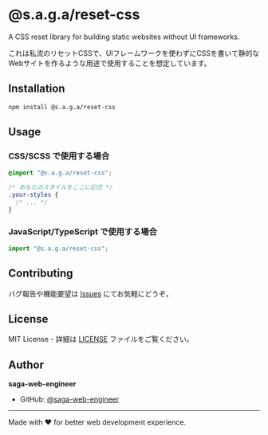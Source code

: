 # @s.a.g.a/reset-css

A CSS reset library for building static websites without UI frameworks.

これは私流のリセットCSSで、UIフレームワークを使わずにCSSを書いて静的なWebサイトを作るような用途で使用することを想定しています。

## Installation

```bash
npm install @s.a.g.a/reset-css
```

## Usage

### CSS/SCSS で使用する場合

```css
@import "@s.a.g.a/reset-css";

/* あなたのスタイルをここに記述 */
.your-styles {
  /* ... */
}
```

### JavaScript/TypeScript で使用する場合

```javascript
import "@s.a.g.a/reset-css";
```

## Contributing

バグ報告や機能要望は [Issues](https://github.com/saga-web-engineer/saga-reset-css/issues) にてお気軽にどうぞ。

## License

MIT License - 詳細は [LICENSE](LICENSE) ファイルをご覧ください。

## Author

**saga-web-engineer**
- GitHub: [@saga-web-engineer](https://github.com/saga-web-engineer)

---

Made with ❤️ for better web development experience.
